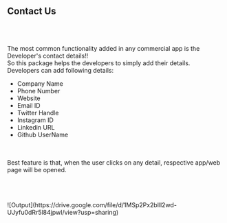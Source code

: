 <h2><b>Contact Us</b></h2>
<br><br>
<p>The most common functionality added in any commercial app is the Developer's contact details!!<br>
So this package helps the developers to simply add their details.<br>Developers can add following details:<br>
<ul>
	<li>Company Name</li>
	<li>Phone Number</li>
	<li>Website</li>
	<li>Email ID</li>
	<li>Twitter Handle</li>
	<li>Instagram ID</li>
	<li>Linkedin URL</li>
	<li>Github UserName</li>
</ul>
<br><br>
Best feature is that, when the user clicks on any detail, respective app/web page will be opened.</p>
<br><br><br>
![Output](https://drive.google.com/file/d/1MSp2Px2blll2wd-UJyfu0dRr5l84jpwI/view?usp=sharing)
